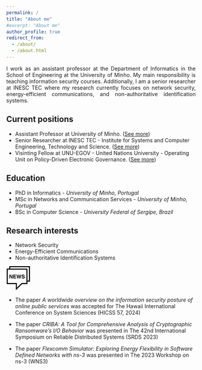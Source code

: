 ```yaml
---
permalink: /
title: "About me"
#excerpt: "About me"
author_profile: true
redirect_from: 
  - /about/
  - /about.html
---
```


<div style='text-align: justify;'>
  I work as an assistant professor at the Department of Informatics in the School of Engineering at the University of Minho. My main responsibility is teaching information security courses. Additionally, I am a senior researcher at INESC TEC where my research currently focuses on network security, energy-efficient communications, and non-authoritative identification systems.
</div>

## Current positions
- Assistant Professor at University of Minho. ([See more](https://www4.di.uminho.pt/~jno/sitedi/nm_6687.html))
- Senior Researcher at INESC TEC - Institute for Systems and Computer Engineering, Technology and Science. ([See more](https://www.inesctec.pt/en/people/joao-marco))
- Visinting Fellow at UNU-EGOV - United Nations University - Operating Unit on Policy-Driven Electronic Governance. ([See more](https://egov.unu.edu/experts/joao-marco-silva.html#profile))



## Education
- PhD in Informatics - *University of Minho, Portugal*
- MSc in Networks and Communication Services - *University of Minho, Portugal*
- BSc in Computer Science - *University Federal of Sergipe, Brazil*


## Research interests
- Network Security
- Energy-Efficient Communications
- Non-authoritative Identification Systems


![](/images/news64.png)

- The paper *A worldwide overview on the information security posture of online public services* was accepted for The Hawaii International Conference on System Sciences (HICSS 57, 2024)

- The paper *CRIBA: A Tool for Comprehensive Analysis of Cryptographic Ransomware’s I/O Behavior* was presented in The 42nd International Symposium on Reliable Distributed Systems (SRDS 2023)

- The paper *Flexcomm Simulator: Exploring Energy Flexibility in Software Defined Networks with ns-3* was presented in The 2023 Workshop on ns-3 (WNS3)
